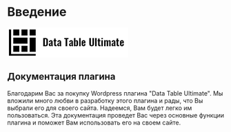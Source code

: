 # Введение

![](.gitbook/assets/dtu-logo-3%20%281%29.png)

## Документация плагина

Благодарим Вас за покупку Wordpress плагина "Data Table Ultimate". Мы вложили много любви в разработку этого плагина и рады, что Вы выбрали его для своего сайта. Надеемся, Вам будет легко им пользоваться. Эта документация проведет Вас через основные функции плагина и поможет Вам использовать его на своем сайте.

